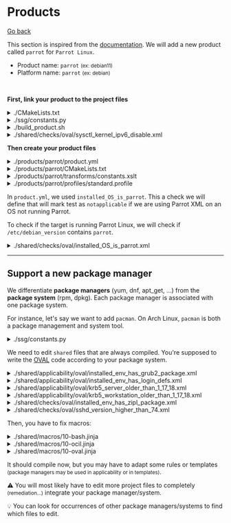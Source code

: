 # Products

[Go back](../index.md)

<div class="row row-cols-md-2"><div>

This section is inspired from the [documentation](https://complianceascode.readthedocs.io/en/latest/manual/developer/03_creating_content.html#creating-a-new-product). We will add a new product called `parrot` for `Parrot Linux`.

* Product name: `parrot` <small>(ex: debian11)</small>
* Platform name: `parrot` <small>(ex: debian)</small>

<br>

**First, link your product to the project files**

<details class="details-n">
<summary>./CMakeLists.txt</summary>

```text!
[...]
option(SSG_PRODUCT_PARROT "If enabled, the openSUSE SCAP content will be built" ${SSG_PRODUCT_DEFAULT})
[...]
message(STATUS "Parrot Linux: ${SSG_PRODUCT_PARROT}")
[...]
if(SSG_PRODUCT_PARROT)
    add_subdirectory("products/parrot" "parrot")
endif()
```
</details>

<details class="details-n">
<summary>./ssg/constants.py</summary>

```python
product_directories = [
    ...
    'parrot',
    ...
]

# Left = Human name, Right = product name
FULL_NAME_TO_PRODUCT_MAPPING = {
    ...
    "Parrot Linux": "parrot",
    ...
}

# Product name without the version
MULTI_PLATFORM_LIST = [..., "parrot"]

# Left = "multi_platform_..." followed by the platform above
# Right = products on this platform
MULTI_PLATFORM_MAPPING = {
    ...
    "multi_platform_parrot": ["parrot"],
    ...
}

# Left = platform name, Right = Human Readable
MAKEFILE_ID_TO_PRODUCT_MAP = {
    ...
    'parrot': 'Parrot Linux',
    ...
}
```
</details>

<details class="details-n">
<summary>./build_product.sh</summary>

```bash!
...
all_cmake_products=(
  ...
  PARROT
  ...
)
...
```
</details>

<details class="details-n">
<summary>./shared/checks/oval/sysctl_kernel_ipv6_disable.xml</summary>

```diff
...
	<platform>multi_platform_parrot</platform>
...
```
</details>
</div><div>

**Then create your product files**

<details class="details-n">
<summary>./products/parrot/product.yml</summary>

```yaml!
product: parrot
full_name: Parrot Linux
type: platform

benchmark_id: PARROT
benchmark_root: "../../linux_os/guide"

profiles_root: "./profiles"

# see others for values
pkg_manager: "apt_get"
init_system: "systemd"

cpes_root: "../../shared/applicability"
cpes:
  # one for each version supported by this product
  - parrot5.3:
      name: "cpe:/o:parrot:5.3"
      title: "Parrot Linux 5.3"
      check_id: installed_OS_is_parrot
```
</details>

<details class="details-n">
<summary>./products/parrot/CMakeLists.txt</summary>

```text!
# Sometimes our users will try to do: "cd parrot; cmake ." That needs to error in a nice way.
if("${CMAKE_SOURCE_DIR}" STREQUAL "${CMAKE_CURRENT_SOURCE_DIR}")
message(FATAL_ERROR "cmake has to be used on the root CMakeLists.txt, see the Building ComplianceAsCode section in the Developer Guide!")
endif()

ssg_build_product("parrot")
```
</details>

<details class="details-n">
<summary>./products/parrot/transforms/constants.xslt</summary>

```xml!
<xsl:stylesheet version="1.0" xmlns:xsl="http://www.w3.org/1999/XSL/Transform">

<xsl:include href="../../../shared/transforms/shared_constants.xslt"/>

<xsl:variable name="product_long_name">Parrot Linux</xsl:variable>
<xsl:variable name="product_short_name">Parrot Linux</xsl:variable>
<xsl:variable name="product_stig_id_name">empty</xsl:variable>
<xsl:variable name="prod_type">parrot</xsl:variable>

<xsl:variable name="cisuri">empty</xsl:variable>

</xsl:stylesheet>
```
</details>

<details class="details-n">
<summary>./products/parrot/profiles/standard.profile</summary>

```yaml!
documentation_complete: true

title: 'Standard System Security Profile for Parrot Linux'

description: |-
    This profile contains rules to ensure standard security baseline
    of an Parrot Linux system. Regardless of your system's workload
    all of these checks should pass.

selections:
    - file_owner_etc_passwd
    - file_groupowner_etc_passwd
    - file_permissions_etc_passwd
```
</details>

In `product.yml`, we used `installed_OS_is_parrot`. This a check we will define that will mark test as `notapplicable` if we are using Parrot XML on an OS not running Parrot.

To check if the target is running Parrot Linux, we will check if `/etc/debian_version` contains `parrot`.

<details class="details-n">
<summary>./shared/checks/oval/installed_OS_is_parrot.xml</summary>

```xml!
<def-group>
  <definition class="inventory" id="installed_OS_is_parrot" version="3">
    <metadata>
      <title>Installed operating system is Parrot Linux</title>
      <affected family="unix">
        <platform>multi_platform_all</platform>
      </affected>
      <reference ref_id="cpe:/o:parrot:5.3" source="CPE" />
      <description>The operating system installed on the system is Parrot Linux</description>
    </metadata>
    <criteria operator="AND">
      <extend_definition comment="Installed OS is part of the Unix family" definition_ref="installed_OS_is_part_of_Unix_family" />
      <criterion comment="Parrot Linux is installed" test_ref="test_os_is_parrot" />
    </criteria>
  </definition>

  <ind:textfilecontent54_test check="all" comment="Parrot Linux is installed" id="test_os_is_parrot" version="1">
    <ind:object object_ref="object_os_is_parrot" />
  </ind:textfilecontent54_test>
  <ind:textfilecontent54_object id="object_os_is_parrot" version="1">
    <ind:filepath>/etc/debian_version</ind:filepath>
    <ind:pattern operation="pattern match">^parrot$</ind:pattern>
    <ind:instance datatype="int" operation="equals">1</ind:instance>
  </ind:textfilecontent54_object>
</def-group>
```
</details>
</div></div>

<hr class="sep-both">

## Support a new package manager

<div class="row row-cols-md-2"><div>

We differentiate **package managers** (yum, dnf, apt_get, ...) from the **package system** (rpm, dpkg). Each package manager is associated with one package system.

For instance, let's say we want to add `pacman`. On Arch Linux, `pacman` is both a package management and system tool.

<details class="details-n">
<summary>./ssg/constants.py</summary>

```diff
PKG_MANAGER_TO_SYSTEM = {
    "yum": "rpm",
    "zypper": "rpm",
    "dnf": "rpm",
    "apt_get": "dpkg",
+    "pacman": "pacman",
}
```
</details>

We need to edit `shared` files that are always compiled. You're supposed to write the [OVAL](oval.md) code according to your package system. 

<details class="details-n">
<summary>./shared/applicability/oval/installed_env_has_grub2_package.xml</summary>

```xml!
[...]
{{% elif pkg_system == "dpkg" %}}
[...]
{{% elif pkg_system == "pacman" %}}
  <ind:textfilecontent54_test comment="Do nothing" id="obj_env_has_grub2_installed" version="1">
  </ind:textfilecontent54_test>
{{% endif %}}
[...]
```
</details>

<details class="details-n">
<summary>./shared/applicability/oval/installed_env_has_login_defs.xml</summary>

```xml!
[...]
{{% elif pkg_system == "dpkg" %}}
[...]
{{% elif pkg_system == "pacman" %}}
<ind:textfilecontent54_test comment="Do nothing" id="obj_env_has_login_defs_installed" version="1">
</ind:textfilecontent54_test>
{{% endif %}}
[...]
```
</details>

<details class="details-n">
<summary>./shared/applicability/oval/krb5_server_older_than_1_17_18.xml</summary>

```xml!
[...]
{{% elif pkg_system == "dpkg" %}}
[...]
{{% elif pkg_system == "pacman" %}}
<ind:textfilecontent54_test comment="Do nothing" id="test_krb5_server_version_1_17_18" version="1">
</ind:textfilecontent54_test>
{{% endif %}}
[...]
```
</details>

<details class="details-n">
<summary>./shared/applicability/oval/krb5_workstation_older_than_1_17_18.xml</summary>

```xml!
[...]
{{% elif pkg_system == "dpkg" %}}
[...]
{{% elif pkg_system == "pacman" %}}
<ind:textfilecontent54_test comment="Do nothing" id="test_krb5_workstation_version_1_17_18" version="1">
</ind:textfilecontent54_test>
{{% endif %}}
[...]
```
</details>
</div><div>

<details class="details-n">
<summary>./shared/checks/oval/installed_env_has_zipl_package.xml</summary>

```xml!
[...]
{{% elif pkg_system == "dpkg" %}}
[...]
{{% elif pkg_system == "pacman" %}}
<ind:textfilecontent54_test comment="Do nothing" id="test_env_has_zipl_installed" version="1">
</ind:textfilecontent54_test>
{{% endif %}}
[...]
```
</details>

<details class="details-n">
<summary>./shared/checks/oval/sshd_version_higher_than_74.xml</summary>

```xml!
[...]
{{% elif pkg_system == "dpkg" %}}
[...]
{{% elif pkg_system == "pacman" %}}
<ind:textfilecontent54_test comment="Do nothing" id="test_openssh-server_version" version="1">
</ind:textfilecontent54_test>

{{% endif %}}
[...]
```
</details>

Then, you have to fix macros:

<details class="details-n">
<summary>./shared/macros/10-bash.jinja</summary>

```xml!
[...]
{{%- macro bash_pkg_conditional(package, op=None, ver=None) -%}}
[...]
    {{%- elif pkg_system == "pacman" -%}}
        false
[...]
```
</details>

<details class="details-n">
<summary>./shared/macros/10-ocil.jinja</summary>

```xml!
[...]
{{% macro ocil_package(package) -%}}
[...]
    {{%- elif pkg_system == "pacman" -%}}
        Nothing.
    {{%- else -%}}
[...]
{{% macro complete_ocil_entry_package(package) -%}}
[...]
    {{%- elif pkg_system == "pacman" %}}
        Nothing.
    {{%- else -%}}
[...]
```
</details>

<details class="details-n">
<summary>./shared/macros/10-oval.jinja</summary>

```xml!
[...]
{{%- macro oval_test_package_removed(package='', test_id='') -%}}
[...]
{{% elif pkg_system == "pacman" %}}
<ind:textfilecontent54_test comment="Do nothing" id="{{{ test_id }}}" version="1">
</ind:textfilecontent54_test>
{{% endif %}}
[...]
{{%- macro oval_test_package_installed(package='', evr='', evr_op='greater than or equal', test_id='') -%}}
[...]
{{% elif pkg_system == "pacman" %}}
<ind:textfilecontent54_test comment="Do nothing" id="{{{ test_id }}}" version="1">
</ind:textfilecontent54_test>
{{% endif %}}
[...]
```
</details>

It should compile now, but you may have to adapt some rules or templates <small>(package managers may be used in applicability or in templates)</small>. 

⚠️ You will most likely have to edit more project files to completely  <small>(remediation...)</small> integrate your package manager/system. 

💡 You can look for occurrences of other package managers/systems to find which files to edit.
</div></div>